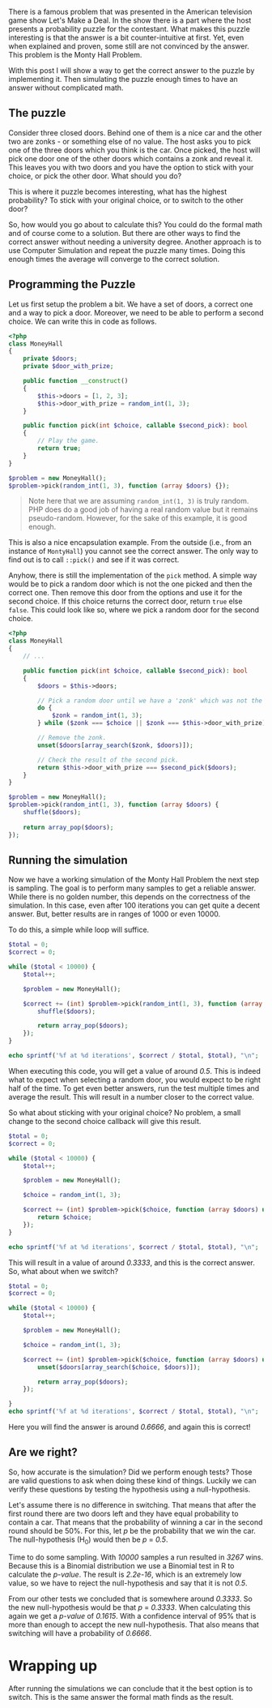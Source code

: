 There is a famous problem that was presented in the American television game show Let's Make a Deal. In the show there is a part where the host presents a probability puzzle for the contestant. What makes this puzzle interesting is that the answer is a bit counter-intuitive at first. Yet, even when explained and proven, some still are not convinced by the answer. This problem is the Monty Hall Problem.

With this post I will show a way to get the correct answer to the puzzle by implementing it. Then simulating the puzzle enough times to have an answer without complicated math.

## The puzzle

Consider three closed doors. Behind one of them is a nice car and the other two are zonks - or something else of no value. The host asks you to pick one of the three doors which you think is the car. Once picked, the host will pick one door one of the other doors which contains a zonk and reveal it. This leaves you with two doors and you have the option to stick with your choice, or pick the other door. What should you do?

This is where it puzzle becomes interesting, what has the highest probability? To stick with your original choice, or to switch to the other door?

So, how would you go about to calculate this? You could do the formal math and of course come to a solution. But there are other ways to find the correct answer without needing a university degree. Another approach is to use Computer Simulation and repeat the puzzle many times. Doing this enough times the average will converge to the correct solution.

## Programming the Puzzle

Let us first setup the problem a bit. We have a set of doors, a correct one and a way to pick a door. Moreover, we need to be able to perform a second choice. We can write this in code as follows.

```php
<?php
class MoneyHall
{
    private $doors;
    private $door_with_prize;

    public function __construct()
    {
        $this->doors = [1, 2, 3];
        $this->door_with_prize = random_int(1, 3);
    }

    public function pick(int $choice, callable $second_pick): bool
    {
        // Play the game.
        return true;
    }
}

$problem = new MoneyHall();
$problem->pick(random_int(1, 3), function (array $doors) {});
```
> Note here that we are assuming `random_int(1, 3)` is truly random. PHP does do a good job of having a real random value but it remains pseudo-random. However, for the sake of this example, it is good enough.

This is also a nice encapsulation example. From the outside (i.e., from an instance of `MontyHall`) you cannot see the correct answer. The only way to find out is to call `::pick()` and see if it was correct.

Anyhow, there is still the implementation of the `pick` method. A simple way would be to pick a random door which is not the one picked and then the correct one. Then remove this door from the options and use it for the second choice. If this choice returns the correct door, return `true` else `false`. This could look like so, where we pick a random door for the second choice.

```php
<?php
class MoneyHall
{
    // ...

    public function pick(int $choice, callable $second_pick): bool
    {
        $doors = $this->doors;

        // Pick a random door until we have a 'zonk' which was not the picked door and not the prize door.
        do {
            $zonk = random_int(1, 3);
        } while ($zonk === $choice || $zonk === $this->door_with_prize);

        // Remove the zonk.
        unset($doors[array_search($zonk, $doors)]);

        // Check the result of the second pick.
        return $this->door_with_prize === $second_pick($doors);
    }
}

$problem = new MoneyHall();
$problem->pick(random_int(1, 3), function (array $doors) {
    shuffle($doors);
    
    return array_pop($doors);
});
```

## Running the simulation

Now we have a working simulation of the Monty Hall Problem the next step is sampling. The goal is to perform many samples to get a reliable answer. While there is no golden number, this depends on the correctness of the simulation. In this case, even after 100 iterations you can get quite a decent answer. But, better results are in ranges of 1000 or even 10000.

To do this, a simple while loop will suffice.

```php
$total = 0;
$correct = 0;

while ($total < 10000) {
    $total++;

    $problem = new MoneyHall();

    $correct += (int) $problem->pick(random_int(1, 3), function (array $doors) {
        shuffle($doors);

        return array_pop($doors);
    });
}

echo sprintf('%f at %d iterations', $correct / $total, $total), "\n";
```

When executing this code, you will get a value of around _0.5_. This is indeed what to expect when selecting a random door, you would expect to be right half of the time. To get even better answers, run the test multiple times and average the result. This will result in a number closer to the correct value.

So what about sticking with your original choice? No problem, a small change to the second choice callback will give this result.

```php
$total = 0;
$correct = 0;

while ($total < 10000) {
    $total++;

    $problem = new MoneyHall();

    $choice = random_int(1, 3);

    $correct += (int) $problem->pick($choice, function (array $doors) use ($choice) {
        return $choice;
    });
}

echo sprintf('%f at %d iterations', $correct / $total, $total), "\n";
```

This will result in a value of around _0.3333_, and this is the correct answer. So, what about when we switch?

```php
$total = 0;
$correct = 0;

while ($total < 10000) {
    $total++;

    $problem = new MoneyHall();

    $choice = random_int(1, 3);

    $correct += (int) $problem->pick($choice, function (array $doors) use ($choice) {
        unset($doors[array_search($choice, $doors)]);

        return array_pop($doors);
    });

}
echo sprintf('%f at %d iterations', $correct / $total, $total), "\n";
```

Here you will find the answer is around _0.6666_, and again this is correct! 

## Are we right?

So, how accurate is the simulation? Did we perform enough tests? Those are valid questions to ask when doing these kind of things. Luckily we can verify these questions by testing the hypothesis using a null-hypothesis.

Let's assume there is no difference in switching. That means that after the first round there are two doors left and they have equal probability to contain a car. That means that the probability of winning a car in the second round should be 50%. For this, let _p_ be the probability that we win the car. The null-hypothesis (H<sub>0</sub>) would then be _p_ = _0.5_. 

Time to do some sampling. With _10000_ samples a run resulted in _3267_ wins. Because this is a Binomial distribution we use a  Binomial test in R to calculate the _p-value_.  The result is _2.2e-16_, which is an extremely low value, so we have to reject the null-hypothesis and say that it is not _0.5_. 

From our other tests we concluded that is somewhere around _0.3333_. So the new null-hypothesis would be that _p_ = _0.3333_. When calculating this again we get a _p-value_ of _0.1615_. With a confidence interval of 95% that is more than enough to accept the new null-hypothesis. That also means that switching will have a probability of _0.6666_.

# Wrapping up

After running the simulations we can conclude that it the best option is to switch. This is the same answer the formal math finds as the result.
